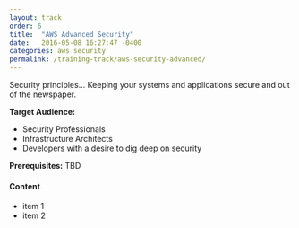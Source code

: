 ```yaml
---
layout: track
order: 6
title:  "AWS Advanced Security"
date:   2016-05-08 16:27:47 -0400
categories: aws security
permalink: /training-track/aws-security-advanced/
---
```


Security principles... Keeping your systems and applications secure and out of the newspaper.

**Target Audience:**

* Security Professionals
* Infrastructure Architects
* Developers with a desire to dig deep on security

**Prerequisites:** TBD

#### Content

* item 1
* item 2
